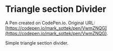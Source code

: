 # Triangle section Divider

A Pen created on CodePen.io. Original URL: [https://codepen.io/mark_sottek/pen/VwmZNQG](https://codepen.io/mark_sottek/pen/VwmZNQG).

Simple triangle section divider.  
